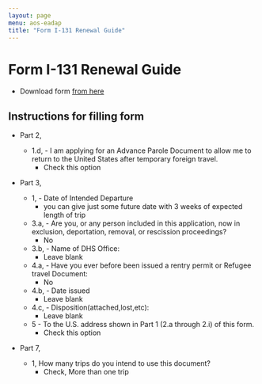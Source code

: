```yaml
---
layout: page
menu: aos-eadap
title: "Form I-131 Renewal Guide"
---
```


# Form I-131 Renewal Guide

- Download form [from here](https://www.uscis.gov/sites/default/files/document/forms/i-131.pdf)

## Instructions for filling form
- Part 2, 
  - 1.d, - I am applying for an Advance Parole Document to allow me to return to the United States after temporary foreign travel. 
    - Check this option
- Part 3, 
  - 1, - Date of Intended Departure 
    - you can give just some future date with 3 weeks of expected length of trip
  - 3.a, - Are you, or any person included in this application, now in exclusion, deportation, removal, or rescission proceedings?
    - No
  - 3.b, - Name of DHS Office:
    - Leave blank
  - 4.a, - Have you ever before been issued a rentry permit or Refugee travel Document:
    - No
  - 4.b, - Date issued
    - Leave blank
  - 4.c, - Disposition(attached,lost,etc):
    - Leave blank
  - 5 - To the U.S. address shown in Part 1 (2.a through 2.i) of this form.
    - Check this option

- Part 7, 
  - 1, How many trips do you intend to use this document? 
     - Check, More than one trip

